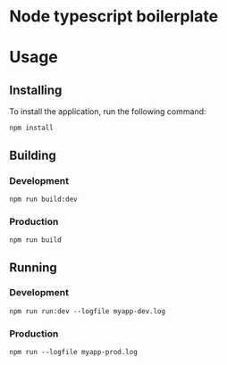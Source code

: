 # Node typescript boilerplate

# Usage

## Installing
To install the application, run the following command:
```
npm install
```

## Building
### Development

```
npm run build:dev
```

### Production

```
npm run build
```

## Running
### Development

```
npm run run:dev --logfile myapp-dev.log
```

### Production

```
npm run --logfile myapp-prod.log
```
